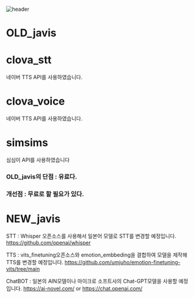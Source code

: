 ![header](https://capsule-render.vercel.app/api?type=wave&text=UmJuHo)
# OLD_javis

# clova_stt
네이버 TTS API를 사용하였습니다.

# clova_voice
네이버 TTS API를 사용하였습니다.

# simsims
심심이 API를 사용하였습니다

### OLD_javis의 단점 : 유료다.
### 개선점 : 무료로 할 필요가 있다.

# NEW_javis

STT : Whisper 오픈소스를 사용해서 일본어 모델로 STT를 변경할 예정입니다. <https://github.com/openai/whisper>

TTS : vits_finetuning오픈소스와 emotion_embbeding을 결합하여 모델을 제작해 TTS를 변경할 예정입니다. <https://github.com/umjuho/emotion-finetuning-vits/tree/main>

ChatBOT : 일본의 AIN모델이나 마이크로 소프트사의 Chat-GPT모델을 사용할 예정입니다. <https://ai-novel.com/> or <https://chat.openai.com/>


